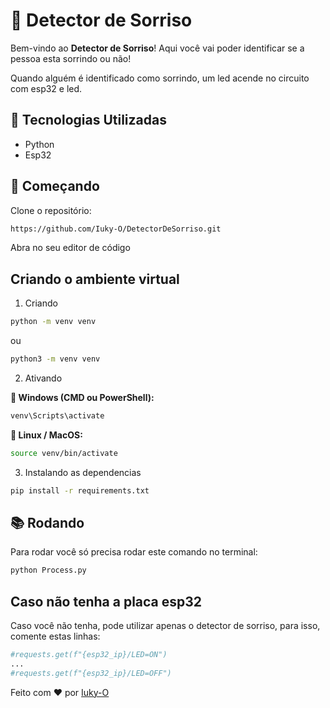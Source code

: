 # 🌟 Detector de Sorriso

Bem-vindo ao **Detector de Sorriso**! Aqui você vai poder identificar se a pessoa esta sorrindo ou não!

Quando alguém é identificado como sorrindo, um led acende no circuito com esp32 e led.

## 🧪 Tecnologias Utilizadas

- Python
- Esp32

## 🚀 Começando

Clone o repositório:

```bash
https://github.com/Iuky-O/DetectorDeSorriso.git
```

Abra no seu editor de código

## Criando o ambiente virtual

1. Criando

```bash
python -m venv venv
```
ou

```bash
python3 -m venv venv
```

2. Ativando
 
**🔹 Windows (CMD ou PowerShell):**
```bash
venv\Scripts\activate
```

**🔸 Linux / MacOS:**
```bash
source venv/bin/activate
```

3. Instalando as dependencias

```bash
pip install -r requirements.txt
```

## 📚 Rodando

Para rodar você só precisa rodar este comando no terminal:

```bash
python Process.py
```

## Caso não tenha a placa esp32
Caso você não tenha, pode utilizar apenas o detector de sorriso, para isso, comente estas linhas:

```python
#requests.get(f"{esp32_ip}/LED=ON")
...
#requests.get(f"{esp32_ip}/LED=OFF") 
```

Feito com ❤️ por [Iuky-O](https://github.com/Iuky-O)

